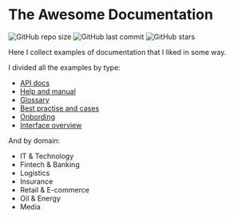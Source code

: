 # The Awesome Documentation

![GitHub repo size](https://img.shields.io/github/repo-size/myafka/awesome-documentation)
![GitHub last commit](https://img.shields.io/github/last-commit/myafka/awesome-documentation)
![GitHub stars](https://img.shields.io/github/stars/myafka/awesome-documentation?style=social)

Here I collect examples of documentation that I liked in some way.

I divided all the examples by type:
  * [API docs](api-docs.md)
  * [Help and manual](help-and-manual.md)
  * [Glossary](glossary.md)
  * [Best practise and cases](best-practise-and-cases.md)
  * [Onbording](onbording.md)
  * [Interface overview](interface-overview.md)
  

And by domain:
 * IT & Technology
 * Fintech & Banking
 * Logistics
 * Insurance
 * Retail & E-commerce
 * Oil & Energy
 * Media

